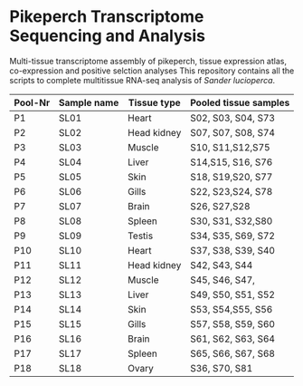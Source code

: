 # Pikeperch Transcriptome Sequencing and Analysis
Multi-tissue transcriptome assembly of pikeperch, tissue expression atlas, co-expression and positive selction analyses
This repository contains all the scripts to complete multitissue RNA-seq analysis of *Sander lucioperca*.


| Pool-Nr | Sample name | Tissue type | Pooled tissue samples |
|---------|-------------|-------------|-----------------------|
| P1      | SL01        | Heart       | S02, S03, S04, S73    |
| P2      | SL02        | Head kidney | S07, S07, S08, S74    |
| P3      | SL03        | Muscle      | S10, S11,S12,S75      |
| P4      | SL04        | Liver       | S14,S15, S16, S76     |
| P5      | SL05        | Skin        | S18, S19,S20, S77     |
| P6      | SL06        | Gills       | S22, S23,S24, S78     |
| P7      | SL07        | Brain       | S26, S27,S28          |
| P8      | SL08        | Spleen      | S30, S31, S32,S80     |
| P9      | SL09        | Testis      | S34, S35, S69, S72    |
| P10     | SL10        | Heart       | S37, S38, S39, S40    |
| P11     | SL11        | Head kidney | S42, S43, S44         |
| P12     | SL12        | Muscle      | S45, S46, S47,        |
| P13     | SL13        | Liver       | S49, S50, S51, S52    |
| P14     | SL14        | Skin        | S53, S54,S55, S56     |
| P15     | SL15        | Gills       | S57, S58, S59, S60    |
| P16     | SL16        | Brain       | S61, S62, S63, S64    |
| P17     | SL17        | Spleen      | S65, S66, S67, S68    |
| P18     | SL18        | Ovary       | S36, S70, S81         |
